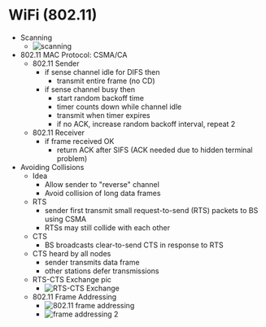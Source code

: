 # WiFi (802.11)

- Scanning
  - ![scanning](https://github.com/chopchap/computer-networking/blob/main/images/scanning.png?raw=true)
- 802.11 MAC Protocol: CSMA/CA
  - 802.11 Sender
    - if sense channel idle for DIFS then
      - transmit entire frame (no CD)
    - if sense channel busy then
      - start random backoff time 
      - timer counts down while channel idle
      - transmit when timer expires
      - if no ACK, increase random backoff interval, repeat 2
  - 802.11 Receiver
    - if frame received OK
      - return ACK after SIFS (ACK needed due to hidden terminal problem)
- Avoiding Collisions
  - Idea
    - Allow sender to "reverse" channel
    - Avoid collision of long data frames
  - RTS
    - sender first transmit small request-to-send (RTS) packets to BS using CSMA
    - RTSs may still collide with each other
  - CTS
    - BS broadcasts clear-to-send CTS in response to RTS
  - CTS heard by all nodes
    - sender transmits data frame
    - other stations defer transmissions
  - RTS-CTS Exchange pic
    - ![RTS-CTS Exchange](https://github.com/chopchap/computer-networking/blob/main/images/RTS-CTS%20exchange.png?raw=true)
  - 802.11 Frame Addressing
    - ![802.11 frame addressing](https://github.com/chopchap/computer-networking/blob/main/images/802.11%20frame%20addressing.png?raw=true)
    - ![frame addressing 2](https://github.com/chopchap/computer-networking/blob/main/images/frame%20addressing%202.png?raw=true)